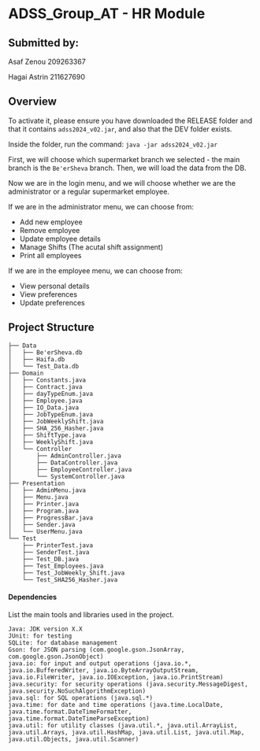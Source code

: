 # ADSS_Group_AT - HR Module
## Submitted by:
Asaf Zenou    209263367

Hagai Astrin  211627690

## Overview
To activate it, please ensure you have downloaded the RELEASE folder and that it contains ```adss2024_v02.jar```, 
and also that the DEV folder exists.

Inside the folder, run the command: ```java -jar adss2024_v02.jar```

First, we will choose which supermarket branch we selected - the main branch is the ```Be'erSheva``` branch.
Then, we will load the data from the DB.

Now we are in the login menu, and we will choose whether we are the administrator or a regular supermarket employee.

If we are in the administrator menu, we can choose from:
* Add new employee
* Remove employee
* Update employee details
* Manage Shifts (The acutal shift assignment)
* Print all employees

If we are in the employee menu, we can choose from:
* View personal details
* View preferences
* Update preferences


## Project Structure
```
├── Data
│   ├── Be'erSheva.db
│   ├── Haifa.db
│   └── Test_Data.db
├── Domain
│   ├── Constants.java
│   ├── Contract.java
│   ├── dayTypeEnum.java
│   ├── Employee.java
│   ├── IO_Data.java
│   ├── JobTypeEnum.java
│   ├── JobWeeklyShift.java
│   ├── SHA_256_Hasher.java
│   ├── ShiftType.java
│   ├── WeeklyShift.java
│   └── Controller
│       ├── AdminController.java
│       ├── DataController.java
│       ├── EmployeeController.java
│       └── SystemController.java
├── Presentation
│   ├── AdminMenu.java
│   ├── Menu.java
│   ├── Printer.java
│   ├── Program.java
│   ├── ProgressBar.java
│   ├── Sender.java
│   └── UserMenu.java
└── Test
    ├── PrinterTest.java
    ├── SenderTest.java
    ├── Test_DB.java
    ├── Test_Employees.java
    ├── Test_JobWeekly_Shift.java
    └── Test_SHA256_Hasher.java
```
#### Dependencies
List the main tools and libraries used in the project.
```
Java: JDK version X.X
JUnit: for testing
SQLite: for database management
Gson: for JSON parsing (com.google.gson.JsonArray, com.google.gson.JsonObject)
java.io: for input and output operations (java.io.*, java.io.BufferedWriter, java.io.ByteArrayOutputStream, java.io.FileWriter, java.io.IOException, java.io.PrintStream)
java.security: for security operations (java.security.MessageDigest, java.security.NoSuchAlgorithmException)
java.sql: for SQL operations (java.sql.*)
java.time: for date and time operations (java.time.LocalDate, java.time.format.DateTimeFormatter, java.time.format.DateTimeParseException)
java.util: for utility classes (java.util.*, java.util.ArrayList, java.util.Arrays, java.util.HashMap, java.util.List, java.util.Map, java.util.Objects, java.util.Scanner)
```

